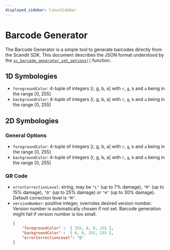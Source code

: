 ```yaml
---
displayed_sidebar: linuxSidebar
---
```


# Barcode Generator

The Barcode Generator is a simple tool to generate barcodes directly from the Scandit SDK. This document describes the JSON format understood by the [`sc_barcode_generator_set_options()`](https://docs.scandit.com/stable/c_api/struct_sc_barcode_generator.html#a045a2b9474895067e8eb1610ae6c5fef) function.

## 1D Symbologies

* `foregroundColor`: 4-tuple of integers [r, g, b, a] with `r`, `g`, `b` and `a` being in the range [0, 255]
* `backgroundColor`: 4-tuple of integers [r, g, b, a] with `r`, `g`, `b` and `a` being in the range [0, 255]

## 2D Symbologies

### General Options

* `foregroundColor`: 4-tuple of integers [r, g, b, a] with `r`, `g`, `b` and `a` being in the range [0, 255]
* `backgroundColor`: 4-tuple of integers [r, g, b, a] with `r`, `g`, `b` and `a` being in the range [0, 255]

### QR Code

* `errorCorrectionLevel`: string, may be `"L"` (up to 7% damage), `"M"` (up to 15% damage), `"Q"` (up to 25% damage) or `"H"` (up to 30% damage). Default correction level is `"M"`.
* `versionNumber`: positive integer, overrides desired version number. Version number is automatically chosen if not set. Barcode generation might fail if version number is too small.
    ```json
    {
        "foregroundColor" :  [ 255, 0, 0, 255 ],
        "backgroundColor" :  [ 0, 0, 255, 255 ],
        "errorCorrectionLevel": "Q"
    }
    ```